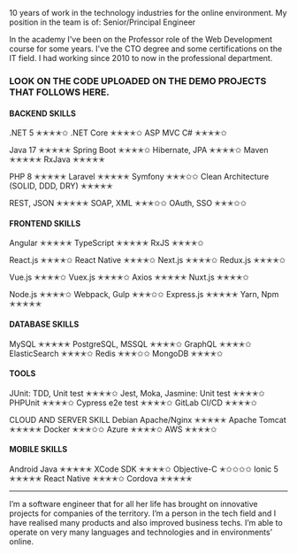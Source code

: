 10 years of work in the technology industries for the online environment.
My position in the team is of: Senior/Principal Engineer

In the academy I've been on the Professor role of the Web Development course for some years.
I've the CTO degree and some certifications on the IT field. I had working since 2010 to now in the professional department.

### LOOK ON THE CODE UPLOADED ON THE DEMO PROJECTS THAT FOLLOWS HERE.


#### BACKEND SKILLS
.NET 5 ✭✭✭✭✩ 
.NET Core ✭✭✭✭✩ 
ASP MVC C# ✭✭✭✭✩ 
 
Java 17 ✭✭✭✭✭ 
Spring Boot ✭✭✭✭✩ 
Hibernate, JPA ✭✭✭✭✩ 
Maven ✭✭✭✭✭ 
RxJava ✭✭✭✭✭ 
 
PHP 8 ✭✭✭✭✭ 
Laravel ✭✭✭✭✭ 
Symfony ✭✭✭✩✩ 
Clean Architecture (SOLID, DDD, DRY) ✭✭✭✭✭ 
 
REST, JSON ✭✭✭✭✭ 
SOAP, XML ✭✭✭✩✩ 
OAuth, SSO ✭✭✭✩✩ 
 
#### FRONTEND SKILLS 
Angular ✭✭✭✭✭ 
TypeScript ✭✭✭✭✭ 
RxJS ✭✭✭✭✩ 
 
React.js ✭✭✭✭✩ 
React Native ✭✭✭✭✩ 
Next.js ✭✭✭✭✩ 
Redux.js ✭✭✭✭✩ 
 
Vue.js ✭✭✭✭✩ 
Vuex.js ✭✭✭✭✩ 
Axios ✭✭✭✭✭ 
Nuxt.js ✭✭✭✭✩ 
 
Node.js ✭✭✭✭✩ 
Webpack, Gulp ✭✭✭✩✩ 
Express.js ✭✭✭✭✭ 
Yarn, Npm ✭✭✭✭✭ 
 
#### DATABASE SKILLS 
MySQL ✭✭✭✭✭ 
PostgreSQL, MSSQL ✭✭✭✭✩ 
GraphQL ✭✭✭✭✩ 
ElasticSearch ✭✭✭✭✩ 
Redis ✭✭✭✩✩ 
MongoDB ✭✭✭✭✩ 
 
#### TOOLS 
JUnit: TDD, Unit test ✭✭✭✭✩ 
Jest, Moka, Jasmine: Unit test ✭✭✭✭✩ 
PHPUnit ✭✭✭✭✩ 
Cypress e2e test ✭✭✭✭✩ 
GitLab CI/CD ✭✭✭✭✩ 

CLOUD AND SERVER SKILL
Debian Apache/Nginx ✭✭✭✭✭
Apache Tomcat ✭✭✭✭✭
Docker ✭✭✭✩✩
Azure ✭✭✭✭✩
AWS ✭✭✭✭✩

#### MOBILE SKILLS 
Android Java ✭✭✭✭✭ 
XCode SDK ✭✭✭✭✩ 
Objective-C ✭✩✩✩✩ 
Ionic 5 ✭✭✭✭✭ 
React Native ✭✭✭✭✩ 
Cordova ✭✭✭✭✭ 

---

I’m a software engineer that for all her life has brought on innovative projects for companies of the territory. I’m a person in the tech field and I have realised many products and also improved business techs. I’m able to operate on very many languages and technologies and in environments’ online.
